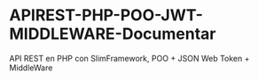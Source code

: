 # APIREST-PHP-POO-JWT-MIDDLEWARE-Documentar
API REST  en PHP con SlimFramework, POO + JSON Web Token + MiddleWare
